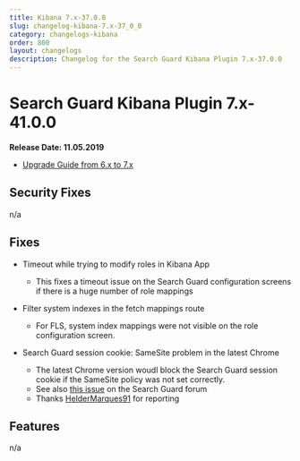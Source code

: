 ```yaml
---
title: Kibana 7.x-37.0.0
slug: changelog-kibana-7.x-37_0_0
category: changelogs-kibana
order: 800
layout: changelogs
description: Changelog for the Search Guard Kibana Plugin 7.x-37.0.0
---
```


<!---
Copyright 2020 floragunn GmbH
-->

# Search Guard Kibana Plugin 7.x-41.0.0

**Release Date: 11.05.2019**

* [Upgrade Guide from 6.x to 7.x](../_docs_installation/installation_upgrading_6_7.md)

## Security Fixes

n/a

## Fixes

* Timeout while trying to modify roles in Kibana App
  * This fixes a timeout issue on the Search Guard configuration screens if there is a huge number of role mappings

* Filter system indexes in the fetch mappings route
  * For FLS, system index mappings were not visible on the role configuration screen. 

* Search Guard session cookie: SameSite problem in the latest Chrome
  * The latest Chrome version woudl block the Search Guard session cookie if the SameSite policy was not set correctly.
  * See also [this issue](https://forum.search-guard.com/t/searchguard-cookie-samesite/1778) on the Search Guard forum
  * Thanks [HelderMarques91](https://forum.search-guard.com/u/HelderMarques91) for reporting
  
   
## Features

n/a

